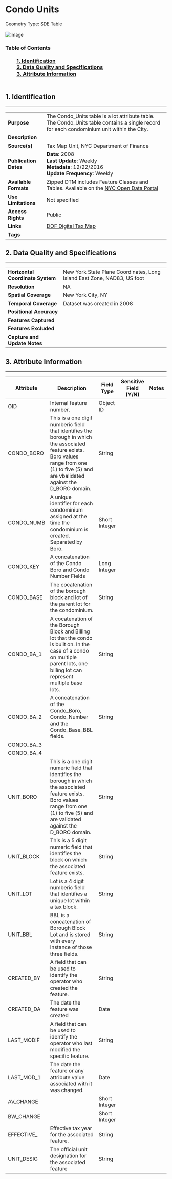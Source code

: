 # Condo Units
Geometry Type: SDE Table<br><br>![image]()

### Table of Contents<br><br>&nbsp;&nbsp;&nbsp;&nbsp;&nbsp;&nbsp;&nbsp;&nbsp;&nbsp;[**1. Identification**](#1-identification)<br>&nbsp;&nbsp;&nbsp;&nbsp;&nbsp;&nbsp;&nbsp;&nbsp;&nbsp;[**2. Data Quality and Specifications**](#2-data-quality-and-specifications)<br>&nbsp;&nbsp;&nbsp;&nbsp;&nbsp;&nbsp;&nbsp;&nbsp;&nbsp;[**3. Attribute Information**](#3-attribute-information)<br><br>
## 1. Identification
---------------------------------------------
|     |     |
| --- | --- |
**Purpose** |The Condo_Units table is a lot attribute table. The Condo_Units table contains a single record for each condominium unit within the City.
**Description** |
**Source(s)** |Tax Map Unit, NYC Department of Finance
**Publication Dates** |**Data**: 2008<br>**Last Update**: Weekly<br>**Metadata**: 12/22/2016<br>**Update Frequency**: Weekly
**Available Formats** |Zipped DTM includes Feature Classes and Tables. Available on the [NYC Open Data Portal](https://data.cityofnewyork.us/Housing-Development/Department-of-Finance-Digital-Tax-Map/smk3-tmxj)
**Use Limitations** |Not specified
**Access Rights** |Public
**Links** |[DOF Digital Tax Map](http://gis.nyc.gov/taxmap/map.htm)
**Tags** |
## 2. Data Quality and Specifications
---------------------------------------------
|     |     |
| --- | --- |
**Horizontal Coordinate System** |New York State Plane Coordinates, Long Island East Zone, NAD83, US foot
**Resolution** |NA
**Spatial Coverage** |New York City, NY
**Temporal Coverage** |Dataset was created in 2008
**Positional Accuracy** |
**Features Captured** |
**Features Excluded** |
**Capture and Update Notes** |
## 3. Attribute Information
---------------------------------------------
| Attribute | Description | Field Type | Sensitive Field (Y/N) | Notes| 
|------------ | ------------- | -------- | ----------- | ----------|
| OID | Internal feature number. | Object ID | 
| CONDO_BORO | This is a one digit numberic field that identifies the borough in which the associated feature exists. Boro values range from one (1) to five (5) and are vbalidated against the D_BORO domain.  | String | 
| CONDO_NUMB | A unique identifier for each condominium assigned at the time the condominium is created. Separated by Boro.  | Short Integer | 
| CONDO_KEY | A concatenation of the Condo Boro and Condo Number Fields  | Long Integer | 
| CONDO_BASE | The cocatenation of the borough block and lot of the parent lot for the condominium. | String | 
| CONDO_BA_1 | A cocatenation of the Borough Block and Billing lot that the condo is built on. In the case of a condo on multiple parent lots, one billing lot can represent multiple base lots.  | String | 
| CONDO_BA_2 | A concatenation of the Condo_Boro, Condo_Number and the Condo_Base_BBL fields. | String | 
| CONDO_BA_3 |  |  | 
| CONDO_BA_4 |  |  | 
| UNIT_BORO | This is a one digit numeric field that identifies the borough in which the associated feature exists. Boro values range from one (1) to five (5) and are validated against the D_BORO domain. | String | 
| UNIT_BLOCK | This is a 5 digit numeric field that identifies the block on which the associated feature exists. | String | 
| UNIT_LOT | Lot is a 4 digit numberic field that identifies a unique lot within a tax block.  | String | 
| UNIT_BBL | BBL is a concatenation of Borough Block Lot and is stored with every instance of those three fields.  | String | 
| CREATED_BY | A field that can be used to identify the operator who created the feature. | String | 
| CREATED_DA | The date the feature was created | Date | 
| LAST_MODIF | A field that can be used to identify the operator who last modified the specific feature. | String | 
| LAST_MOD_1 | The date the feature or any attribute value associated with it was changed. | Date | 
| AV_CHANGE |  | Short Integer | 
| BW_CHANGE |  | Short Integer | 
| EFFECTIVE_ | Effective tax year for the associated feature.  | String | 
| UNIT_DESIG | The official unit designation for the associated feature | String | 
